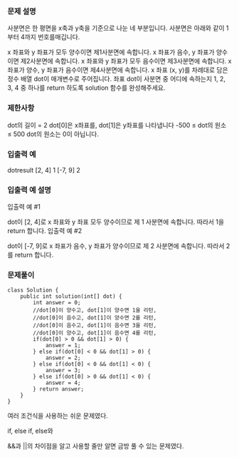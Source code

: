 ### 문제 설명

사분면은 한 평면을 x축과 y축을 기준으로 나눈 네 부분입니다. 사분면은 아래와 같이 1부터 4까지 번호를매깁니다.


x 좌표와 y 좌표가 모두 양수이면 제1사분면에 속합니다.
x 좌표가 음수, y 좌표가 양수이면 제2사분면에 속합니다.
x 좌표와 y 좌표가 모두 음수이면 제3사분면에 속합니다.
x 좌표가 양수, y 좌표가 음수이면 제4사분면에 속합니다.
x 좌표 (x, y)를 차례대로 담은 정수 배열 dot이 매개변수로 주어집니다. 좌표 dot이 사분면 중 어디에 속하는지 1, 2, 3, 4 중 하나를 return 하도록 solution 함수를 완성해주세요.

### 제한사항
dot의 길이 = 2
dot[0]은 x좌표를, dot[1]은 y좌표를 나타냅니다
-500 ≤ dot의 원소 ≤ 500
dot의 원소는 0이 아닙니다.
### 입출력 예
dotresult
[2, 4]	1
[-7, 9]	2
### 입출력 예 설명
입출력 예 #1

dot이 [2, 4]로 x 좌표와 y 좌표 모두 양수이므로 제 1 사분면에 속합니다. 따라서 1을 return 합니다.
입출력 예 #2

dot이 [-7, 9]로 x 좌표가 음수, y 좌표가 양수이므로 제 2 사분면에 속합니다. 따라서 2를 return 합니다.
 

### 문제풀이
```
class Solution {
    public int solution(int[] dot) {
        int answer = 0;
        //dot[0]이 양수고, dot[1]이 양수면 1을 리턴,
        //dot[0]이 음수고, dot[1]이 양수면 2를 리턴,
        //dot[0]이 음수고, dot[1]이 음수면 3을 리턴,
        //dot[0]이 양수고, dot[1]이 음수면 4를 리턴,
        if(dot[0] > 0 && dot[1] > 0) {
            answer = 1;
        } else if(dot[0] < 0 && dot[1] > 0) {
            answer = 2;
        } else if(dot[0] < 0 && dot[1] < 0) {
            answer = 3;
        } else if(dot[0] > 0 && dot[1] < 0) {
            answer = 4;
        } return answer;
    }
}
```
여러 조건식을 사용하는 쉬운 문제였다.

if, else if, else와

&&과 ||의 차이점을 알고 사용할 줄만 알면 금방 풀 수 있는 문제였다.
